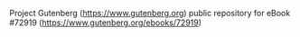 Project Gutenberg (https://www.gutenberg.org) public repository
for eBook #72919 (https://www.gutenberg.org/ebooks/72919)
